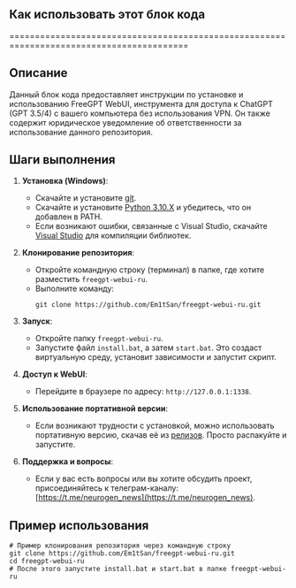 ## Как использовать этот блок кода
=========================================================================================

Описание
-------------------------
Данный блок кода предоставляет инструкции по установке и использованию FreeGPT WebUI, инструмента для доступа к ChatGPT (GPT 3.5/4) с вашего компьютера без использования VPN. Он также содержит юридическое уведомление об ответственности за использование данного репозитория.

Шаги выполнения
-------------------------
1. **Установка (Windows)**:
   - Скачайте и установите [git](https://git-scm.com/download/win).
   - Скачайте и установите [Python 3.10.X](https://www.python.org/downloads/) и убедитесь, что он добавлен в PATH.
   - Если возникают ошибки, связанные с Visual Studio, скачайте [Visual Studio](https://visualstudio.microsoft.com/ru/downloads/) для компиляции библиотек.

2. **Клонирование репозитория**:
   - Откройте командную строку (терминал) в папке, где хотите разместить `freegpt-webui-ru`.
   - Выполните команду:
     ```
     git clone https://github.com/Em1tSan/freegpt-webui-ru.git
     ```

3. **Запуск**:
   - Откройте папку `freegpt-webui-ru`.
   - Запустите файл `install.bat`, а затем `start.bat`. Это создаст виртуальную среду, установит зависимости и запустит скрипт.

4. **Доступ к WebUI**:
   - Перейдите в браузере по адресу: `http://127.0.0.1:1338`.

5. **Использование портативной версии**:
   - Если возникают трудности с установкой, можно использовать портативную версию, скачав её из [релизов](https://github.com/Em1tSan/freegpt-webui-ru/releases). Просто распакуйте и запустите.

6. **Поддержка и вопросы**:
   - Если у вас есть вопросы или вы хотите обсудить проект, присоединяйтесь к телеграм-каналу: [https://t.me/neurogen_news](https://t.me/neurogen_news).

Пример использования
-------------------------

```
# Пример клонирования репозитория через командную строку
git clone https://github.com/Em1tSan/freegpt-webui-ru.git
cd freegpt-webui-ru
# После этого запустите install.bat и start.bat в папке freegpt-webui-ru
